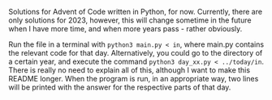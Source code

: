 Solutions for Advent of Code written in Python, for now.
Currently, there are only solutions for 2023, however,
this will change sometime in the future when I have more time, 
and when more years pass - rather obviously.

Run the file in a terminal with ```python3 main.py < in```, where main.py contains the relevant code for that day.
Alternatively, you could go to the directory of a certain year, and execute the command ```python3 day_xx.py < ../today/in```.
There is really no need to explain all of this, although I want to make this README longer. When the program is run, in an appropriate way, 
two lines will be printed with the answer for the respective parts of that day.
